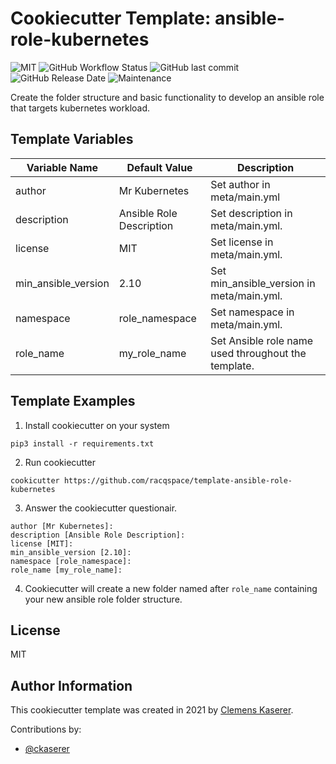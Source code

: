 # Cookiecutter Template: ansible-role-kubernetes

![MIT](https://img.shields.io/badge/license-MIT-brightgreen.svg?style=flat-square)
![GitHub Workflow Status](https://img.shields.io/github/workflow/status/racqspace/template-ansible-role-kubernetes/Main?style=flat-square)
![GitHub last commit](https://img.shields.io/github/last-commit/racqspace/template-ansible-role-kubernetes?style=flat-square)
![GitHub Release Date](https://img.shields.io/github/release-date/racqspace/template-ansible-role-kubernetes?style=flat-square)
![Maintenance](https://img.shields.io/maintenance/yes/2022?style=flat-square)

Create the folder structure and basic functionality to develop an ansible role that targets kubernetes workload.

## Template Variables

Variable Name | Default Value | Description
------------ | ------------- | -------------
author | Mr Kubernetes | Set author in meta/main.yml
description | Ansible Role Description |  Set description in meta/main.yml.
license | MIT | Set license in meta/main.yml.
min_ansible_version | 2.10  | Set min_ansible_version in meta/main.yml.
namespace | role_namespace |  Set namespace in meta/main.yml.
role_name | my_role_name | Set Ansible role name used throughout the template.

## Template Examples

1. Install cookiecutter on your system

```
pip3 install -r requirements.txt
```

2. Run cookiecutter

```
cookicutter https://github.com/racqspace/template-ansible-role-kubernetes
```

3. Answer the cookiecutter questionair.

```
author [Mr Kubernetes]: 
description [Ansible Role Description]: 
license [MIT]: 
min_ansible_version [2.10]: 
namespace [role_namespace]: 
role_name [my_role_name]: 
```

4. Cookiecutter will create a new folder named after `role_name` containing your new ansible role folder structure.

## License

MIT

## Author Information

This cookiecutter template was created in 2021 by [Clemens Kaserer](https://www.ckaserer.dev/).

Contributions by:

- [@ckaserer](https://github.com/ckaserer)

